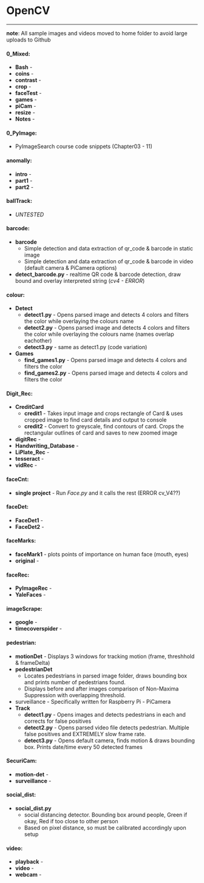 # OpenCV
---------

**note**: All sample images and videos moved to home folder to avoid large uploads to Github

#### 0_Mixed:
* **Bash** - 
* **coins** - 
* **contrast** - 
* **crop** - 
* **faceTest** - 
* **games** - 
* **piCam** - 
* **resize** - 
* **Notes** - 

#### 0_PyImage:
* PyImageSearch course code snippets (Chapter03 - 11)

####  anomally:
* **intro** - 
* **part1** - 
* **part2** - 

#### ballTrack:
* _UNTESTED_


#### barcode:
* **barcode**
	* Simple detection and data extraction of qr_code & barcode in static image
	* Simple detection and data extraction of qr_code & barcode in video (default camera & PiCamera options)
* **detect_barcode.py** - realtime QR code & barcode detection, draw bound and overlay interpreted string (_cv4 - ERROR_)

#### colour:  
* **Detect**
	* **detect1.py** - Opens parsed image and detects 4 colors and filters the color while overlaying the colours name
	* **detect2.py** - Opens parsed image and detects 4 colors and filters the color while overlaying the colours name (names overlap eachother)
	* **detect3.py** - same as detect1.py (code variation)
* **Games**
	* **find_games1.py** - Opens parsed image and detects 4 colors and filters the color
	* **find_games2.py** - Opens parsed image and detects 4 colors and filters the color
 
#### Digit_Rec:  
* **CreditCard**
	* **credit1** - Takes input image and crops rectangle of Card &  uses cropped image to find card details and output to console
	* **credit2** - Convert to greyscale, find contours of card. Crops the rectangular outlines of card and saves to new zoomed image
* **digitRec** - 
* **Handwriting_Database** - 
* **LiPlate_Rec** - 
* **tesseract** - 
* **vidRec** - 

#### faceCnt:  
* **single project** - Run _Face.py_ and it calls the rest (ERROR cv_V4??)

#### faceDet:  
* **FaceDet1** - 
* **FaceDet2** - 

#### faceMarks: 
* **faceMark1** - plots points of importance on human face (mouth, eyes)
* **original** - 

#### faceRec:  
* **PyImageRec** - 
* **YaleFaces** - 

#### imageScrape:  
* **google** - 
* **timecoverspider** - 

#### pedestrian:  
* **motionDet** - Displays 3 windows for tracking motion (frame, threshhold & frameDelta)
* **pedestrianDet**
	* Locates pedestrians in parsed image folder, draws bounding box and prints number of pedestrians found. 
	* Displays before and after images comparison of Non-Maxima Suppression with overlapping threshold.
* surveillance - Specifically written for Raspberry Pi - PiCamera
* **Track**
	* **detect1.py** - Opens images and detects pedestrians in each and corrects for false positives
	* **detect2.py** - Opens parsed video file detects pedestrian. Multiple false positives and EXTREMELY slow frame rate.
	* **detect3.py** - Opens default camera, finds motion & draws bounding box. Prints date/time every 50 detected frames

#### SecuriCam:  
* **motion-det** - 
* **surveillance** - 

#### social_dist:
* **social_dist.py**
	* social distancing detector. Bounding box around people, Green if okay, Red if too close to other person
	* Based on pixel distance, so must be calibrated accordingly upon setup

#### video:  
* **playback** - 
* **video** - 
* **webcam** - 
